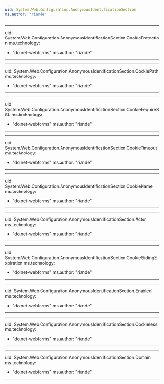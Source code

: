 ```yaml
---
uid: System.Web.Configuration.AnonymousIdentificationSection
ms.author: "riande"
---
```


---
uid: System.Web.Configuration.AnonymousIdentificationSection.CookieProtection
ms.technology: 
  - "dotnet-webforms"
ms.author: "riande"
---

---
uid: System.Web.Configuration.AnonymousIdentificationSection.CookiePath
ms.technology: 
  - "dotnet-webforms"
ms.author: "riande"
---

---
uid: System.Web.Configuration.AnonymousIdentificationSection.CookieRequireSSL
ms.technology: 
  - "dotnet-webforms"
ms.author: "riande"
---

---
uid: System.Web.Configuration.AnonymousIdentificationSection.CookieTimeout
ms.technology: 
  - "dotnet-webforms"
ms.author: "riande"
---

---
uid: System.Web.Configuration.AnonymousIdentificationSection.CookieName
ms.technology: 
  - "dotnet-webforms"
ms.author: "riande"
---

---
uid: System.Web.Configuration.AnonymousIdentificationSection.#ctor
ms.technology: 
  - "dotnet-webforms"
ms.author: "riande"
---

---
uid: System.Web.Configuration.AnonymousIdentificationSection.CookieSlidingExpiration
ms.technology: 
  - "dotnet-webforms"
ms.author: "riande"
---

---
uid: System.Web.Configuration.AnonymousIdentificationSection.Enabled
ms.technology: 
  - "dotnet-webforms"
ms.author: "riande"
---

---
uid: System.Web.Configuration.AnonymousIdentificationSection.Cookieless
ms.technology: 
  - "dotnet-webforms"
ms.author: "riande"
---

---
uid: System.Web.Configuration.AnonymousIdentificationSection.Domain
ms.technology: 
  - "dotnet-webforms"
ms.author: "riande"
---
